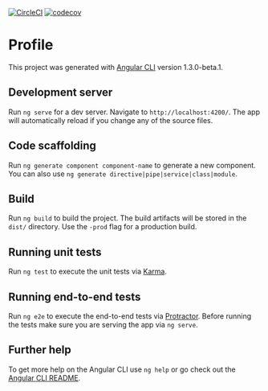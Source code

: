 [![CircleCI](https://circleci.com/gh/chaiwutmaneechot/profile.svg?style=svg)](https://circleci.com/gh/chaiwutmaneechot/profile)
[![codecov](https://codecov.io/gh/chaiwutmaneechot/profile/branch/master/graph/badge.svg)](https://codecov.io/gh/chaiwutmaneechot/profile)

# Profile

This project was generated with [Angular CLI](https://github.com/angular/angular-cli) version 1.3.0-beta.1.

## Development server

Run `ng serve` for a dev server. Navigate to `http://localhost:4200/`. The app will automatically reload if you change any of the source files.

## Code scaffolding

Run `ng generate component component-name` to generate a new component. You can also use `ng generate directive|pipe|service|class|module`.

## Build

Run `ng build` to build the project. The build artifacts will be stored in the `dist/` directory. Use the `-prod` flag for a production build.

## Running unit tests

Run `ng test` to execute the unit tests via [Karma](https://karma-runner.github.io).

## Running end-to-end tests

Run `ng e2e` to execute the end-to-end tests via [Protractor](http://www.protractortest.org/).
Before running the tests make sure you are serving the app via `ng serve`.

## Further help

To get more help on the Angular CLI use `ng help` or go check out the [Angular CLI README](https://github.com/angular/angular-cli/blob/master/README.md).
